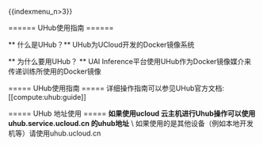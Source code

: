{{indexmenu_n>3}}

====== UHub使用指南 ======

** 什么是UHub？**
UHub为UCloud开发的Docker镜像系统

** 为什么要用UHub？ **
UAI Inference平台使用UHub作为Docker镜像媒介来传递训练所使用的Docker镜像

===== UHub使用指南 =====
详细操作指南可以参见UHub官方文档:  [[compute:uhub:guide]]


===== UHub 地址使用 =====
**如果使用ucloud 云主机进行Uhub操作可以使用uhub.service.ucloud.cn 的uhub地址** \\
如果使用的是其他设备（例如本地开发机等）请使用uhub.ucloud.cn